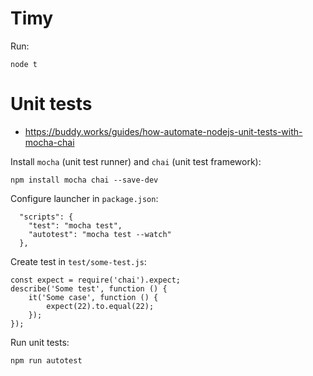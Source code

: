 # Timy

Run:

```
node t
```

# Unit tests

- https://buddy.works/guides/how-automate-nodejs-unit-tests-with-mocha-chai

Install `mocha` (unit test runner) and `chai` (unit test framework):
```
npm install mocha chai --save-dev
```

Configure launcher in `package.json`:
```
  "scripts": {
    "test": "mocha test",
    "autotest": "mocha test --watch"
  },
```

Create test in `test/some-test.js`:
```
const expect = require('chai').expect;
describe('Some test', function () {
    it('Some case', function () {
        expect(22).to.equal(22);
    });
});
```

Run unit tests:

```
npm run autotest
```
